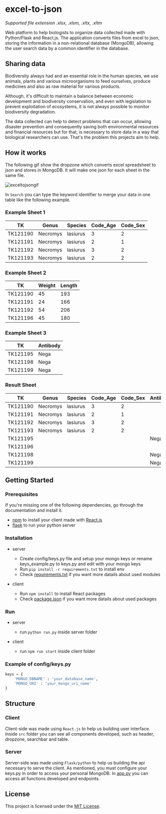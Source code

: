 # excel-to-json 

*Supported file extension .xlsx, .xlsm, .xltx, .xltm*

Web platform to help biologists to organize data collected made with Python/Flask and React.js. The application converts files from excel to json, storing the information in a non-relational database (MongoDB), allowing the user search data by a common identifier in the database.

## Sharing data

Biodiversity always had and an essential role in the human species, we use animals, plants and various microorganisms to feed ourselves, produce medicines and also as raw material for various products. 

Although, it's difficult to maintain a balance between economic development and biodiversity conservation, and even with legislation to prevent exploitation of ecosystems, it is not always possible to monitor biodiversity degradation.

The data collected can help to detect problems that can occur, allowing disaster prevention and consequently saving both environmental resources and financial resources but for that, is necessary to store data in a way that biological researchers can use. That's the problem this projects aim to help. 

## How it works

The following gif show the dropzone which converts excel spreadsheet to json and stores in MongoDB. It will make one json for each sheet in the same file.

![exceltojsongif](https://user-images.githubusercontent.com/7308241/42792419-8b0231dc-894b-11e8-8adf-36f5c426e4df.gif)

In `Search` you can type the keyword identifier to merge your data in one table like the following example.

### Example Sheet 1

TK | Genus | Species | Code_Age | Code_Sex
--- | --- | --- | --- | ---
TK121190 | Necromys | lasiurus | 3 | 2
TK121191 | Necromys | lasiurus | 2 | 1
TK121192 | Necromys | lasiurus | 3 | 2
TK121193 | Necromys | lasiurus | 2 | 2

### Example Sheet 2

TK | Weight | Length
--- | --- | ---
TK121190 | 45 | 193
TK121191 | 24 | 166
TK121192 | 54 | 206
TK121196 | 45 | 180

### Example Sheet 3

TK | Antibody
--- | ---
TK121195 | Nega 
TK121198 | Nega 
TK121199 | Nega

### Result Sheet

TK | Genus | Species | Code_Age | Code_Sex | Antibody | Weight | Length
--- | --- | --- | --- | --- | --- | --- | ---
TK121190 | Necromys | lasiurus | 3 | 2 |  | 45 | 193
TK121191 | Necromys | lasiurus | 2 | 1 |  | 24 | 166
TK121192 | Necromys | lasiurus | 3 | 2 |  | 54 | 206
TK121193 | Necromys | lasiurus | 2 | 2 |  |  | 
TK121195 |  |  |  |  | Nega |  |
TK121196 |  |  |  |  |  | 45 | 180
TK121198 |  |  |  |  | Nega |  |
TK121199 |  |  |  |  | Nega |  |

## Getting Started

### Prerequisites

If you're missing one of the following dependencies, go through the documentation and install it.

* [npm](https://www.npmjs.com/) to install your client made with [React.js](https://reactjs.org)
* [flask](http://flask.pocoo.org/) to run your python server

### Installation

* server
	* Create config/keys.py file and setup your mongo keys or rename keys_example.py to keys.py and edit with your mongo keys
	* Run `pip install -r requirements.txt` to install env
	* Check [requirements.txt](/server/requirements.txt) if you want more datails about used modules

* client
	* Run `npm install` to install React packages
	* Check [package.json](/client/package.json) if you want more datails about used packages

### Run

* server
	* run `python run.py` inside server folder

* client 
	* run `npm run start` inside client folder

### Example of config/keys.py

``` py
keys = {
	'MONGO_DBNAME' : 'your_database_name',
	'MONGO_URI' : 'your_mongo_uri_name'
}

```

## Structure

### Client

Client-side was made using `React.js` to help us building user interface. Inside `src` folder you can see all components developed, such as header, dropzone, searchbar and table.

### Server

Server-side was made using `Flask/python` to help us building the api necessary to serve the client. As mentioned, you must configure your keys.py in order to access your personal MongoDB. In [app.py](https://github.com/filipefilardi/excel-to-json/blob/master/server/src/app.py) you can access all functions developed and endpoints.

## License

This project is licensed under the [MIT License](LICENSE).
